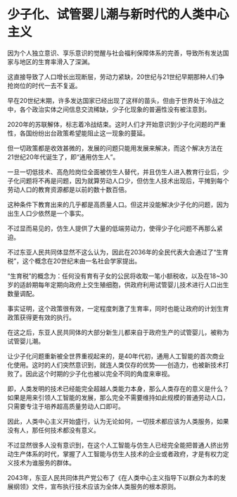 # 少子化、试管婴儿潮与新时代的人类中心主义

因为个人独立意识、享乐意识的觉醒与社会福利保障体系的完善，导致所有发达国家与地区的生育率滑入了深渊。

这直接导致了人口增长出现断层，劳动力紧缺，20世纪与21世纪早期那种人们争抢岗位的时代一去不复返。

早在20世纪末期，许多发达国家已经出现了这样的苗头，但由于世界处于冷战之中，各个政治实体之间信息交流稀缺，少子化现象的普遍性没有被注意到。

2020年的苏联解体，标志着冷战结束。这时人们才开始意识到少子化问题的严重性，各国纷纷出台政策希望能阻止这一现象的蔓延。

但一切政策都是收效甚微的，发展的问题只能用发展来解决，而这个解决方法在21世纪20年代诞生了，即“通用仿生人”。

一旦一切低技术、高危险岗位全面被仿生人替代，并且仿生人进入教育行业后，少子化问题将不再是问题，因为就算劳动人口少，但仿生人技术出现后，平摊到每个劳动人口的教育资源都是以前的数十数百倍。

这种条件下教育出来的几乎都是高质量人口。但这并没能解决少子化的问题，因为出生人口少依然是一个事实。

不过显而易见的，仿生人提供了大量的低端劳动力，使得少子化问题不再那么紧迫。

不过东亚人民共同体显然不这么认为，因此在2036年的全民代表大会通过了“生育税”，这个概念在20世纪末由一名社会学家提出。

“生育税”的概念为：任何没有育有子女的公民将收取一笔小额税收，以及在18~30岁的适龄期每年定期向政府上交生殖细胞，供政府利用试管婴儿技术进行人口出生数量调配。

事实证明，这个政策很有效，一定程度刺激了生育率，同时也能让政府的计划生育政策获得更有效的执行。

在这之后，东亚人民共同体的大部分新生儿都来自于政府生产的试管婴儿，被称为试管婴儿潮。

让少子化问题重新被全世界重视起来的，是40年代初，通用人工智能的首次商业化使用。这时的人们突然意识到，就连人类仅存的优势——创造力，也被新技术打败了。因此这个时期的少子化也被以完全不同的角度来审视。

即，人类发明的技术已经能完全超越人类能力本身，那么人类存在的意义是什么？如果是用来引领人工智能的发展，那么完全不需要维持如此规模的普通劳动人口，只需要专注于培养超高质量劳动人口即可。

因此，人类中心主义开始盛行，认为无论如何，一切技术都应该为人类服务，如果没有人，那任何技术都没有意义。

不过显然很多人没有意识到，在这个人工智能与仿生人已经完全能把普通人挤出劳动生产体系的时代，掌握了人工智能与仿生人技术的企业或者政府，才是有权力定义技术为谁服务的群体。

2043年，东亚人民共同体共产党公布了《在人类中心主义指导下以群众为本的发展纲领》文件，宣布执行技术应该为全体人类服务的根本原则。
